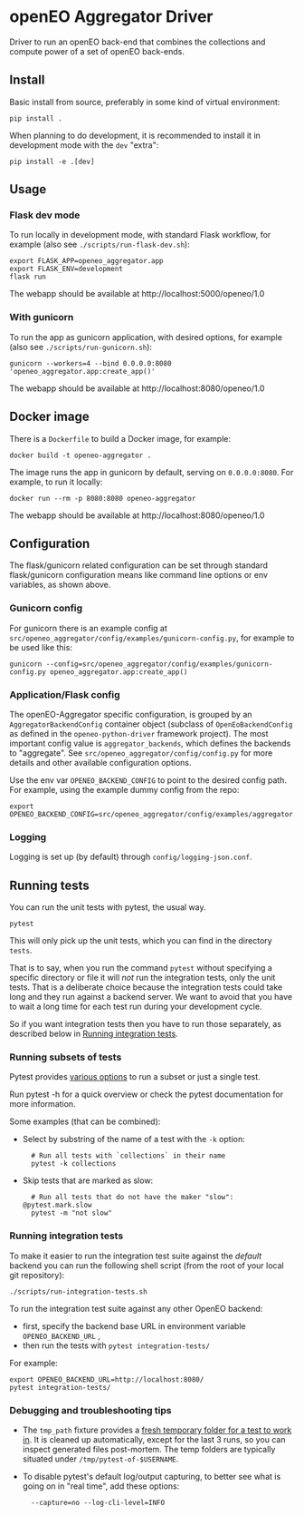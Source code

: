 # openEO Aggregator Driver

Driver to run an openEO back-end that combines the collections and compute power of a set of openEO back-ends.

## Install

Basic install from source, preferably in some kind of virtual environment:

    pip install .

When planning to do development, it is recommended to install it in development mode with the `dev` "extra":

    pip install -e .[dev]

## Usage

### Flask dev mode

To run locally in development mode, with standard Flask workflow,
for example (also see `./scripts/run-flask-dev.sh`):

    export FLASK_APP=openeo_aggregator.app
    export FLASK_ENV=development
    flask run

The webapp should be available at http://localhost:5000/openeo/1.0

### With gunicorn

To run the app as gunicorn application, with desired options,
for example (also see `./scripts/run-gunicorn.sh`):

    gunicorn --workers=4 --bind 0.0.0.0:8080 'openeo_aggregator.app:create_app()'

The webapp should be available at http://localhost:8080/openeo/1.0


## Docker image

There is a `Dockerfile` to build a Docker image, for example:

    docker build -t openeo-aggregator .

The image runs the app in gunicorn by default, serving on `0.0.0.0:8080`.
For example, to run it locally:

    docker run --rm -p 8080:8080 openeo-aggregator

The webapp should be available at http://localhost:8080/openeo/1.0


## Configuration

The flask/gunicorn related configuration can be set through
standard flask/gunicorn configuration means
like command line options or env variables, as shown above.

### Gunicorn config

For gunicorn there is an example config at `src/openeo_aggregator/config/examples/gunicorn-config.py`,
for example to be used like this:

    gunicorn --config=src/openeo_aggregator/config/examples/gunicorn-config.py openeo_aggregator.app:create_app()

### Application/Flask config

The openEO-Aggregator specific configuration,
is grouped by an `AggregatorBackendConfig` container object
(subclass of `OpenEoBackendConfig` as defined in the `openeo-python-driver` framework project).
The most important config value is `aggregator_backends`, which
defines the backends to "aggregate".
See `src/openeo_aggregator/config/config.py` for more details and other available configuration options.

Use the env var `OPENEO_BACKEND_CONFIG` to point to the desired config path.
For example, using the example dummy config from the repo:

    export OPENEO_BACKEND_CONFIG=src/openeo_aggregator/config/examples/aggregator.dummy.py


### Logging

Logging is set up (by default) through `config/logging-json.conf`.

## Running tests

You can run the unit tests with pytest, the usual way.

    pytest

This will only pick up the unit tests, which you can find in the directory `tests`.

That is to say, when you run the command `pytest` without specifying a specific directory or file
it will _not_ run the integration tests, only the unit tests.
That is a deliberate choice because the integration tests could take long and they run
against a backend server. We want to avoid that you have to wait a long time for each test run during your development cycle.

So if you want integration tests then you have to run those separately, as described below
in [Running integration tests](#running-integration-tests).

### Running subsets of tests

Pytest provides [various options](https://docs.pytest.org/en/latest/usage.html#specifying-tests-selecting-tests)
to run a subset or just a single test.

Run pytest -h for a quick overview or check the pytest documentation for more information.

Some examples (that can be combined):

- Select by substring of the name of a test with the `-k` option:

        # Run all tests with `collections` in their name
        pytest -k collections

- Skip tests that are marked as slow:

        # Run all tests that do not have the maker "slow": @pytest.mark.slow
        pytest -m "not slow"

### Running integration tests

To make it easier to run the integration test suite against the _default_ backend you can run the following shell script (from the root of your local git repository):

    ./scripts/run-integration-tests.sh

To run the integration test suite against any other OpenEO backend:

- first, specify the backend base URL in environment variable `OPENEO_BACKEND_URL` ,
- then run the tests with `pytest integration-tests/`

For example:

    export OPENEO_BACKEND_URL=http://localhost:8080/
    pytest integration-tests/

### Debugging and troubleshooting tips

- The `tmp_path` fixture provides a [fresh temporary folder for a test to work in](https://docs.pytest.org/en/latest/tmpdir.html).
It is cleaned up automatically, except for the last 3 runs, so you can inspect
generated files post-mortem. The temp folders are typically situated under `/tmp/pytest-of-$USERNAME`.

- To disable pytest's default log/output capturing, to better see what is going on in "real time", add these options:

        --capture=no --log-cli-level=INFO
